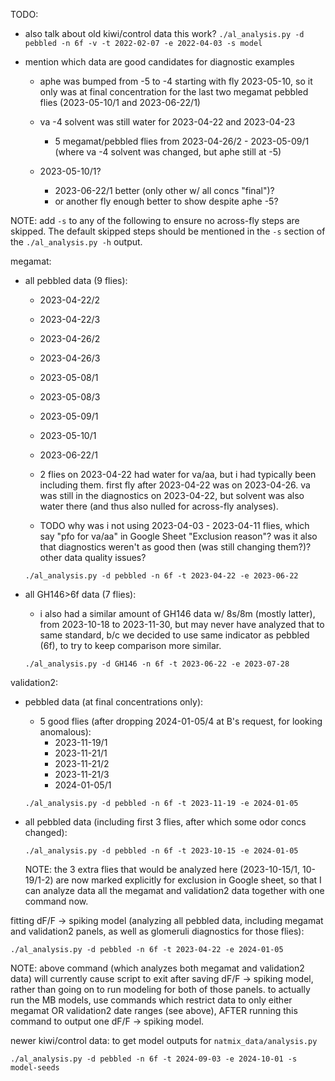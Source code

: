 TODO:
- also talk about old kiwi/control data
  this work?
  `./al_analysis.py -d pebbled -n 6f -v -t 2022-02-07 -e 2022-04-03 -s model`

- mention which data are good candidates for diagnostic examples
  - aphe was bumped from -5 to -4 starting with fly 2023-05-10, so it only was at final
    concentration for the last two megamat pebbled flies (2023-05-10/1 and 2023-06-22/1)

  - va -4 solvent was still water for 2023-04-22 and 2023-04-23
    - 5 megamat/pebbled flies from 2023-04-26/2 - 2023-05-09/1
      (where va -4 solvent was changed, but aphe still at -5)

  - 2023-05-10/1?
    - 2023-06-22/1 better (only other w/ all concs "final")?
    - or another fly enough better to show despite aphe -5?


NOTE: add `-s` to any of the following to ensure no across-fly steps are skipped.
The default skipped steps should be mentioned in the `-s` section of the
`./al_analysis.py -h` output.


megamat:
- all pebbled data (9 flies):
  - 2023-04-22/2
  - 2023-04-22/3
  - 2023-04-26/2
  - 2023-04-26/3
  - 2023-05-08/1
  - 2023-05-08/3
  - 2023-05-09/1
  - 2023-05-10/1
  - 2023-06-22/1

  - 2 flies on 2023-04-22 had water for va/aa, but i had typically been including them.
    first fly after 2023-04-22 was on 2023-04-26. va was still in the diagnostics on
    2023-04-22, but solvent was also water there (and thus also nulled for across-fly
    analyses).

  - TODO why was i not using 2023-04-03 - 2023-04-11 flies, which say
    "pfo for va/aa" in Google Sheet "Exclusion reason"? was it also that diagnostics
    weren't as good then (was still changing them?)? other data quality issues?

  ```
  ./al_analysis.py -d pebbled -n 6f -t 2023-04-22 -e 2023-06-22
  ```


- all GH146>6f data (7 flies):
  - i also had a similar amount of GH146 data w/ 8s/8m (mostly latter), from
    2023-10-18 to 2023-11-30, but may never have analyzed that to same standard,
    b/c we decided to use same indicator as pebbled (6f), to try to keep comparison more
    similar.

  ```
  ./al_analysis.py -d GH146 -n 6f -t 2023-06-22 -e 2023-07-28
  ```


validation2:
- pebbled data (at final concentrations only):
  - 5 good flies (after dropping 2024-01-05/4 at B's request, for looking anomalous):
    - 2023-11-19/1
    - 2023-11-21/1
    - 2023-11-21/2
    - 2023-11-21/3
    - 2024-01-05/1

  ```
  ./al_analysis.py -d pebbled -n 6f -t 2023-11-19 -e 2024-01-05
  ```


- all pebbled data (including first 3 flies, after which some odor concs changed):

  ```
  ./al_analysis.py -d pebbled -n 6f -t 2023-10-15 -e 2024-01-05
  ```

  NOTE: the 3 extra flies that would be analyzed here (2023-10-15/1, 10-19/1-2) are now
  marked explicitly for exclusion in Google sheet, so that I can analyze data
  all the megamat and validation2 data together with one command now.


fitting dF/F -> spiking model (analyzing all pebbled data, including megamat and
validation2 panels, as well as glomeruli diagnostics for those flies):
```
./al_analysis.py -d pebbled -n 6f -t 2023-04-22 -e 2024-01-05
```

NOTE: above command (which analyzes both megamat and validation2 data) will currently
cause script to exit after saving dF/F -> spiking model, rather than going on to run
modeling for both of those panels. to actually run the MB models, use commands which
restrict data to only either megamat OR validation2 date ranges (see above), AFTER
running this command to output one dF/F -> spiking model.


newer kiwi/control data:
to get model outputs for `natmix_data/analysis.py`
```
./al_analysis.py -d pebbled -n 6f -t 2024-09-03 -e 2024-10-01 -s model-seeds
```

